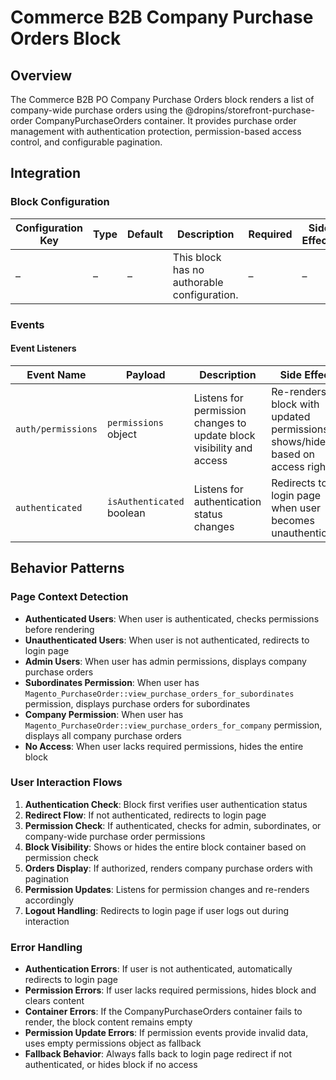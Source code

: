 # Commerce B2B Company Purchase Orders Block

## Overview

The Commerce B2B PO Company Purchase Orders block renders a list of company-wide purchase orders using the @dropins/storefront-purchase-order CompanyPurchaseOrders container. It provides purchase order management with authentication protection, permission-based access control, and configurable pagination.

## Integration

### Block Configuration

| Configuration Key | Type | Default | Description | Required | Side Effects |
|-------------------|------|---------|-------------|----------|--------------|
| – | – | – | This block has no authorable configuration. | – | – |

<!-- ### URL Parameters

No URL parameters directly affect this block's behavior. -->

<!-- ### Local Storage

No localStorage keys are used by this block. -->

### Events

#### Event Listeners

| Event Name | Payload | Description | Side Effects |
|------------|---------|-------------|--------------|
| `auth/permissions` | `permissions` object | Listens for permission changes to update block visibility and access | Re-renders the block with updated permissions, shows/hides based on access rights |
| `authenticated` | `isAuthenticated` boolean | Listens for authentication status changes | Redirects to login page when user becomes unauthenticated |

<!-- #### Event Emitters

No events are emitted by this block. -->

## Behavior Patterns

### Page Context Detection

- **Authenticated Users**: When user is authenticated, checks permissions before rendering
- **Unauthenticated Users**: When user is not authenticated, redirects to login page
- **Admin Users**: When user has admin permissions, displays company purchase orders
- **Subordinates Permission**: When user has `Magento_PurchaseOrder::view_purchase_orders_for_subordinates` permission, displays purchase orders for subordinates
- **Company Permission**: When user has `Magento_PurchaseOrder::view_purchase_orders_for_company` permission, displays all company purchase orders
- **No Access**: When user lacks required permissions, hides the entire block

### User Interaction Flows

1. **Authentication Check**: Block first verifies user authentication status
2. **Redirect Flow**: If not authenticated, redirects to login page
3. **Permission Check**: If authenticated, checks for admin, subordinates, or company-wide purchase order permissions
4. **Block Visibility**: Shows or hides the entire block container based on permission check
5. **Orders Display**: If authorized, renders company purchase orders with pagination
6. **Permission Updates**: Listens for permission changes and re-renders accordingly
7. **Logout Handling**: Redirects to login page if user logs out during interaction

### Error Handling

- **Authentication Errors**: If user is not authenticated, automatically redirects to login page
- **Permission Errors**: If user lacks required permissions, hides block and clears content
- **Container Errors**: If the CompanyPurchaseOrders container fails to render, the block content remains empty
- **Permission Update Errors**: If permission events provide invalid data, uses empty permissions object as fallback
- **Fallback Behavior**: Always falls back to login page redirect if not authenticated, or hides block if no access
